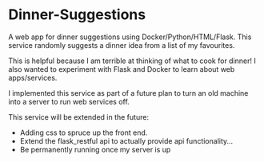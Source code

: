 # Dinner-Suggestions
A web app for dinner suggestions using Docker/Python/HTML/Flask.
This service randomly suggests a dinner idea from a list of my favourites.

This is helpful because I am terrible at thinking of what to cook for dinner!
I also wanted to experiment with Flask and Docker to learn about web apps/services.

I implemented this service as part of a future plan to turn an old machine into a server to run web services off.

This service will be extended in the future:
- Adding css to spruce up the front end.
- Extend the flask_restful api to actually provide api functionality...
- Be permanently running once my server is up
